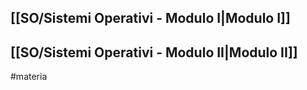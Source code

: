 ## [[SO/Sistemi Operativi - Modulo I|Modulo I]]
## [[SO/Sistemi Operativi - Modulo II|Modulo II]]


#materia